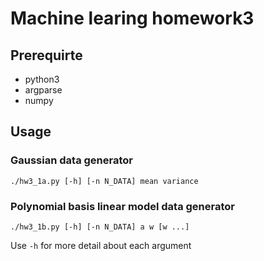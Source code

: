 # Machine learing homework3

## Prerequirte
- python3
- argparse
- numpy

## Usage
### Gaussian data generator
    ./hw3_1a.py [-h] [-n N_DATA] mean variance

### Polynomial basis linear model data generator
    ./hw3_1b.py [-h] [-n N_DATA] a w [w ...]

Use `-h` for more detail about each argument

